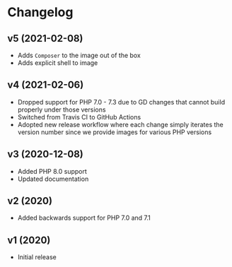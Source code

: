 # Changelog

## v5 (2021-02-08)

* Adds `Composer` to the image out of the box
* Adds explicit shell to image

## v4 (2021-02-06)

* Dropped support for PHP 7.0 - 7.3 due to GD changes that cannot build properly under those versions
* Switched from Travis CI to GitHub Actions
* Adopted new release workflow where each change simply iterates the version number since we provide images for various PHP versions

## v3 (2020-12-08)

* Added PHP 8.0 support
* Updated documentation

## v2 (2020)

* Added backwards support for PHP 7.0 and 7.1

## v1 (2020)

* Initial release
